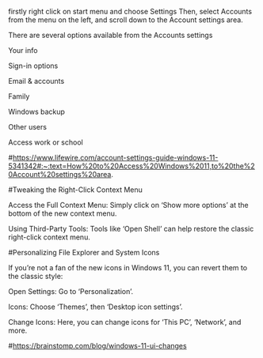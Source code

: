 firstly right click on start menu and choose Settings  Then, select Accounts from the menu on the left, and scroll down to the Account settings area.

There are several options available from the Accounts settings 

Your info

Sign-in options

Email & accounts

Family

Windows backup

Other users

Access work or school

#https://www.lifewire.com/account-settings-guide-windows-11-5341342#:~:text=How%20to%20Access%20Windows%2011,to%20the%20Account%20settings%20area.

#Tweaking the Right-Click Context Menu

Access the Full Context Menu: Simply click on ‘Show more options’ at the bottom of the new context menu.

Using Third-Party Tools: Tools like ‘Open Shell’ can help restore the classic right-click context menu.

#Personalizing File Explorer and System Icons

If you’re not a fan of the new icons in Windows 11, you can revert them to the classic style:

Open Settings: Go to ‘Personalization’.

Icons: Choose ‘Themes’, then ‘Desktop icon settings’.

Change Icons: Here, you can change icons for ‘This PC’, ‘Network’, and more.

#https://brainstomp.com/blog/windows-11-ui-changes

